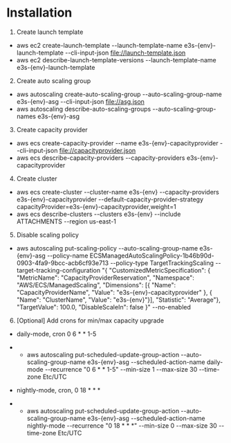 # Installation

1. Create launch template

* aws ec2 create-launch-template --launch-template-name e3s-{env}-launch-template --cli-input-json [file://launch-template.json](installation/launch-template.json)
* aws ec2 describe-launch-template-versions --launch-template-name e3s-{env}-launch-template

2. Create auto scaling group

* aws autoscaling create-auto-scaling-group --auto-scaling-group-name e3s-{env}-asg --cli-input-json [file://asg.json](installation/asg.json)
* aws autoscaling describe-auto-scaling-groups --auto-scaling-group-names e3s-{env}-asg

3. Create capacity provider
* aws ecs create-capacity-provider --name e3s-{env}-capacityprovider --cli-input-json [file://capacityprovider.json](installation/capacityprovider.json)
* aws ecs describe-capacity-providers --capacity-providers e3s-{env}-capacityprovider

4. Create cluster
* aws ecs create-cluster --cluster-name e3s-{env} --capacity-providers e3s-{env}-capacityprovider --default-capacity-provider-strategy capacityProvider=e3s-{env}-capacityprovider,weight=1
* aws ecs describe-clusters --clusters e3s-{env} --include ATTACHMENTS --region us-east-1

5. Disable scaling policy

* aws autoscaling put-scaling-policy --auto-scaling-group-name e3s-{env}-asg --policy-name ECSManagedAutoScalingPolicy-1b46b90d-0903-4fa9-9bcc-acb6cf93e713 --policy-type TargetTrackingScaling --target-tracking-configuration "{ \"CustomizedMetricSpecification\": { \"MetricName\": \"CapacityProviderReservation\", \"Namespace\": \"AWS/ECS/ManagedScaling\", \"Dimensions\": [{ \"Name\": \"CapacityProviderName\", \"Value\": \"e3s-{env}-capacityprovider\" }, { \"Name\": \"ClusterName\", \"Value\": \"e3s-{env}\"}], \"Statistic\": \"Average\"}, \"TargetValue\": 100.0, \"DisableScaleIn\": false }" --no-enabled
                                                                                    
6. [Optional] Add crons for min/max capacity upgrade

* daily-mode, cron 0 6 * * 1-5
* * aws autoscaling put-scheduled-update-group-action --auto-scaling-group-name e3s-{env}-asg --scheduled-action-name daily-mode --recurrence "0 6 * * 1-5" --min-size 1 --max-size 30 --time-zone Etc/UTC

*  nightly-mode, cron, 0 18 * * *
* * aws autoscaling put-scheduled-update-group-action --auto-scaling-group-name e3s-{env}-asg --scheduled-action-name nightly-mode --recurrence "0 18 * * *" --min-size 0 --max-size 30 --time-zone Etc/UTC
